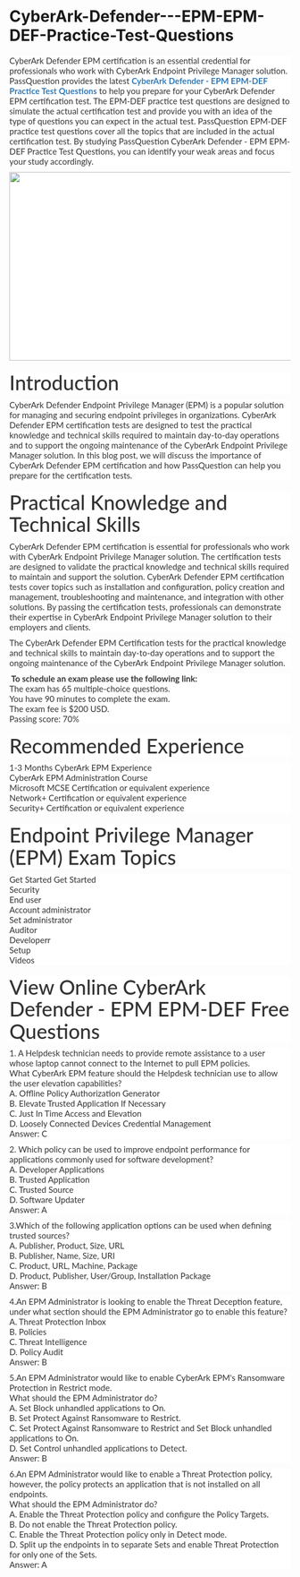 # CyberArk-Defender---EPM-EPM-DEF-Practice-Test-Questions
<p>
	<span style="font-size:12px;font-weight:normal;"><span style="white-space:normal;">
	<p style="box-sizing:border-box;margin-top:0px;margin-bottom:10px;color:#333333;font-family:Lato;font-size:15px;white-space:normal;background-color:#FFFFFF;">
		CyberArk Defender EPM certification is an essential credential for professionals who work with CyberArk Endpoint Privilege Manager solution. PassQuestion provides the latest&nbsp;<span style="box-sizing:border-box;font-weight:700;"><a href="https://www.passquestion.com/epm-def.html" style="box-sizing:border-box;background-color:transparent;color:#337AB7;text-decoration-line:none;">CyberArk Defender - EPM EPM-DEF Practice Test Questions</a></span>&nbsp;to help you prepare for your CyberArk Defender EPM certification test. The EPM-DEF practice test questions are designed to simulate the actual certification test and provide you with an idea of the type of questions you can expect in the actual test. PassQuestion EPM-DEF practice test questions cover all the topics that are included in the actual certification test. By studying PassQuestion CyberArk Defender - EPM EPM-DEF Practice Test Questions, you can identify your weak areas and focus your study accordingly.
	</p>
	<p style="box-sizing:border-box;margin-top:0px;margin-bottom:10px;color:#333333;font-family:Lato;font-size:15px;white-space:normal;background-color:#FFFFFF;">
		<img alt="" src="https://www.passquestion.com/uploads/pqcom/images/20230523/f7fbaac7321494ff55252c0603542de1.png" style="box-sizing:border-box;vertical-align:middle;max-width:100%;height:337px;width:600px;" />
	</p>
	<h1 style="box-sizing:border-box;margin:20px 0px 10px;font-size:36px;font-family:Lato;font-weight:500;line-height:1.1;color:#333333;white-space:normal;background-color:#FFFFFF;">
		Introduction
	</h1>
	<p style="box-sizing:border-box;margin-top:0px;margin-bottom:10px;color:#333333;font-family:Lato;font-size:15px;white-space:normal;background-color:#FFFFFF;">
		CyberArk Defender Endpoint Privilege Manager (EPM) is a popular solution for managing and securing endpoint privileges in organizations. CyberArk Defender EPM certification tests are designed to test the practical knowledge and technical skills required to maintain day-to-day operations and to support the ongoing maintenance of the CyberArk Endpoint Privilege Manager solution. In this blog post, we will discuss the importance of CyberArk Defender EPM certification and how PassQuestion can help you prepare for the certification tests.
	</p>
	<h1 style="box-sizing:border-box;margin:20px 0px 10px;font-size:36px;font-family:Lato;font-weight:500;line-height:1.1;color:#333333;white-space:normal;background-color:#FFFFFF;">
		Practical Knowledge and Technical Skills
	</h1>
	<p style="box-sizing:border-box;margin-top:0px;margin-bottom:10px;color:#333333;font-family:Lato;font-size:15px;white-space:normal;background-color:#FFFFFF;">
		CyberArk Defender EPM certification is essential for professionals who work with CyberArk Endpoint Privilege Manager solution. The certification tests are designed to validate the practical knowledge and technical skills required to maintain and support the solution. CyberArk Defender EPM certification tests cover topics such as installation and configuration, policy creation and management, troubleshooting and maintenance, and integration with other solutions. By passing the certification tests, professionals can demonstrate their expertise in CyberArk Endpoint Privilege Manager solution to their employers and clients.
	</p>
	<p style="box-sizing:border-box;margin-top:0px;margin-bottom:10px;color:#333333;font-family:Lato;font-size:15px;white-space:normal;background-color:#FFFFFF;">
		The CyberArk Defender EPM Certification tests for the practical knowledge and technical skills to maintain day-to-day operations and to support the ongoing maintenance of the CyberArk Endpoint Privilege Manager solution.&nbsp;
	</p>
	<p style="box-sizing:border-box;margin-top:0px;margin-bottom:10px;color:#333333;font-family:Lato;font-size:15px;white-space:normal;background-color:#FFFFFF;">
		<span style="box-sizing:border-box;font-weight:700;">&nbsp;To schedule an exam please use the following link:&nbsp;</span><br style="box-sizing:border-box;" />
The exam has 65 multiple-choice questions.<br style="box-sizing:border-box;" />
You have 90 minutes to complete the exam.<br style="box-sizing:border-box;" />
The exam fee is $200 USD.&nbsp;<br style="box-sizing:border-box;" />
Passing score: 70%&nbsp;
	</p>
	<h1 style="box-sizing:border-box;margin:20px 0px 10px;font-size:36px;font-family:Lato;font-weight:500;line-height:1.1;color:#333333;white-space:normal;background-color:#FFFFFF;">
		Recommended Experience&nbsp;
	</h1>
	<p style="box-sizing:border-box;margin-top:0px;margin-bottom:10px;color:#333333;font-family:Lato;font-size:15px;white-space:normal;background-color:#FFFFFF;">
		1-3 Months CyberArk EPM Experience&nbsp;<br style="box-sizing:border-box;" />
CyberArk EPM Administration Course<br style="box-sizing:border-box;" />
Microsoft MCSE Certification or equivalent experience<br style="box-sizing:border-box;" />
Network+ Certification or equivalent experience&nbsp;<br style="box-sizing:border-box;" />
Security+ Certification or equivalent experience
	</p>
	<h1 style="box-sizing:border-box;margin:20px 0px 10px;font-size:36px;font-family:Lato;font-weight:500;line-height:1.1;color:#333333;white-space:normal;background-color:#FFFFFF;">
		Endpoint Privilege Manager (EPM) Exam Topics
	</h1>
	<p style="box-sizing:border-box;margin-top:0px;margin-bottom:10px;color:#333333;font-family:Lato;font-size:15px;white-space:normal;background-color:#FFFFFF;">
		Get Started Get Started&nbsp;<br style="box-sizing:border-box;" />
Security<br style="box-sizing:border-box;" />
End user<br style="box-sizing:border-box;" />
Account administrator<br style="box-sizing:border-box;" />
Set administrator<br style="box-sizing:border-box;" />
Auditor<br style="box-sizing:border-box;" />
Developerr&nbsp;<br style="box-sizing:border-box;" />
Setup<br style="box-sizing:border-box;" />
Videos
	</p>
	<h1 style="box-sizing:border-box;margin:20px 0px 10px;font-size:36px;font-family:Lato;font-weight:500;line-height:1.1;color:#333333;white-space:normal;background-color:#FFFFFF;">
		View Online CyberArk Defender - EPM EPM-DEF Free Questions
	</h1>
	<p style="box-sizing:border-box;margin-top:0px;margin-bottom:10px;color:#333333;font-family:Lato;font-size:15px;white-space:normal;background-color:#FFFFFF;">
		1. A Helpdesk technician needs to provide remote assistance to a user whose laptop cannot connect to the Internet to pull EPM policies.<br style="box-sizing:border-box;" />
What CyberArk EPM feature should the Helpdesk technician use to allow the user elevation capabilities?<br style="box-sizing:border-box;" />
A. Offline Policy Authorization Generator<br style="box-sizing:border-box;" />
B. Elevate Trusted Application If Necessary<br style="box-sizing:border-box;" />
C. Just In Time Access and Elevation<br style="box-sizing:border-box;" />
D. Loosely Connected Devices Credential Management<br style="box-sizing:border-box;" />
Answer: C
	</p>
	<p style="box-sizing:border-box;margin-top:0px;margin-bottom:10px;color:#333333;font-family:Lato;font-size:15px;white-space:normal;background-color:#FFFFFF;">
		2. Which policy can be used to improve endpoint performance for applications commonly used for software development?<br style="box-sizing:border-box;" />
A. Developer Applications<br style="box-sizing:border-box;" />
B. Trusted Application<br style="box-sizing:border-box;" />
C. Trusted Source<br style="box-sizing:border-box;" />
D. Software Updater<br style="box-sizing:border-box;" />
Answer: A
	</p>
	<p style="box-sizing:border-box;margin-top:0px;margin-bottom:10px;color:#333333;font-family:Lato;font-size:15px;white-space:normal;background-color:#FFFFFF;">
		3.Which of the following application options can be used when defining trusted sources?<br style="box-sizing:border-box;" />
A. Publisher, Product, Size, URL<br style="box-sizing:border-box;" />
B. Publisher, Name, Size, URI<br style="box-sizing:border-box;" />
C. Product, URL, Machine, Package<br style="box-sizing:border-box;" />
D. Product, Publisher, User/Group, Installation Package<br style="box-sizing:border-box;" />
Answer: B
	</p>
	<p style="box-sizing:border-box;margin-top:0px;margin-bottom:10px;color:#333333;font-family:Lato;font-size:15px;white-space:normal;background-color:#FFFFFF;">
		4.An EPM Administrator is looking to enable the Threat Deception feature, under what section should the EPM Administrator go to enable this feature?<br style="box-sizing:border-box;" />
A. Threat Protection Inbox<br style="box-sizing:border-box;" />
B. Policies<br style="box-sizing:border-box;" />
C. Threat Intelligence<br style="box-sizing:border-box;" />
D. Policy Audit<br style="box-sizing:border-box;" />
Answer: B
	</p>
	<p style="box-sizing:border-box;margin-top:0px;margin-bottom:10px;color:#333333;font-family:Lato;font-size:15px;white-space:normal;background-color:#FFFFFF;">
		5.An EPM Administrator would like to enable CyberArk EPM's Ransomware Protection in Restrict mode.<br style="box-sizing:border-box;" />
What should the EPM Administrator do?<br style="box-sizing:border-box;" />
A. Set Block unhandled applications to On.<br style="box-sizing:border-box;" />
B. Set Protect Against Ransomware to Restrict.<br style="box-sizing:border-box;" />
C. Set Protect Against Ransomware to Restrict and Set Block unhandled applications to On.<br style="box-sizing:border-box;" />
D. Set Control unhandled applications to Detect.<br style="box-sizing:border-box;" />
Answer: B
	</p>
	<p style="box-sizing:border-box;margin-top:0px;margin-bottom:10px;color:#333333;font-family:Lato;font-size:15px;white-space:normal;background-color:#FFFFFF;">
		6.An EPM Administrator would like to enable a Threat Protection policy, however, the policy protects an application that is not installed on all endpoints.<br style="box-sizing:border-box;" />
What should the EPM Administrator do?<br style="box-sizing:border-box;" />
A. Enable the Threat Protection policy and configure the Policy Targets.<br style="box-sizing:border-box;" />
B. Do not enable the Threat Protection policy.<br style="box-sizing:border-box;" />
C. Enable the Threat Protection policy only in Detect mode.<br style="box-sizing:border-box;" />
D. Split up the endpoints in to separate Sets and enable Threat Protection for only one of the Sets.<br style="box-sizing:border-box;" />
Answer: A
	</p>
</span></span>
</p>
<p>
	<span style="white-space:normal;"></span> 
</p>
